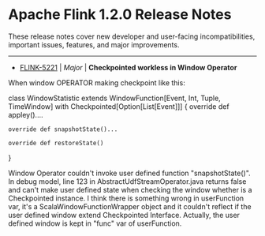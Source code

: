 
<!---
# Licensed to the Apache Software Foundation (ASF) under one
# or more contributor license agreements.  See the NOTICE file
# distributed with this work for additional information
# regarding copyright ownership.  The ASF licenses this file
# to you under the Apache License, Version 2.0 (the
# "License"); you may not use this file except in compliance
# with the License.  You may obtain a copy of the License at
#
#     http://www.apache.org/licenses/LICENSE-2.0
#
# Unless required by applicable law or agreed to in writing, software
# distributed under the License is distributed on an "AS IS" BASIS,
# WITHOUT WARRANTIES OR CONDITIONS OF ANY KIND, either express or implied.
# See the License for the specific language governing permissions and
# limitations under the License.
-->
# Apache Flink  1.2.0 Release Notes

These release notes cover new developer and user-facing incompatibilities, important issues, features, and major improvements.


---

* [FLINK-5221](https://issues.apache.org/jira/browse/FLINK-5221) | *Major* | **Checkpointed workless in Window Operator**

When window OPERATOR making checkpoint like this:

class WindowStatistic extends WindowFunction[Event, Int, Tuple, TimeWindow] with Checkpointed[Option[List[Event]]] {
    override def appley().... 

    override def snapshotState()...

    override def restoreState()

}

Window Operator couldn't invoke user defined function "snapshotState()". In debug model, line 123 in AbstractUdfStreamOperator.java returns false and can't make user defined state when checking the window whether is a Checkpointed instance. I think there is something wrong in userFunction var, it's a ScalaWindowFunctionWrapper object and it couldn't reflect if the user defined window extend Checkpointed Interface. Actually, the user defined window is kept in "func" var of userFunction.



